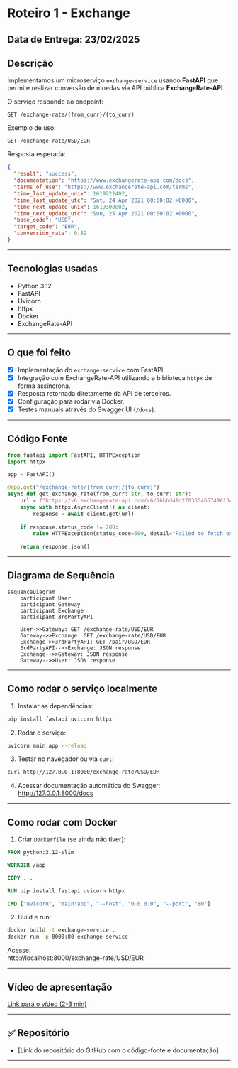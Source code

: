 
# Roteiro 1 - Exchange

## Data de Entrega: 23/02/2025

## Descrição

Implementamos um microserviço `exchange-service` usando **FastAPI** que permite realizar conversão de moedas via API pública **ExchangeRate-API**.

O serviço responde ao endpoint:

```http
GET /exchange-rate/{from_curr}/{to_curr}
```

Exemplo de uso:

```http
GET /exchange-rate/USD/EUR
```

Resposta esperada:

```json
{
  "result": "success",
  "documentation": "https://www.exchangerate-api.com/docs",
  "terms_of_use": "https://www.exchangerate-api.com/terms",
  "time_last_update_unix": 1619222402,
  "time_last_update_utc": "Sat, 24 Apr 2021 00:00:02 +0000",
  "time_next_update_unix": 1619308802,
  "time_next_update_utc": "Sun, 25 Apr 2021 00:00:02 +0000",
  "base_code": "USD",
  "target_code": "EUR",
  "conversion_rate": 0.82
}
```

---

## Tecnologias usadas

- Python 3.12
- FastAPI
- Uvicorn
- httpx
- Docker
- ExchangeRate-API

---

## O que foi feito

- [x] Implementação do `exchange-service` com FastAPI.
- [x] Integração com ExchangeRate-API utilizando a biblioteca `httpx` de forma assíncrona.
- [x] Resposta retornada diretamente da API de terceiros.
- [x] Configuração para rodar via Docker.
- [x] Testes manuais através do Swagger UI (`/docs`).

---

## Código Fonte

```python
from fastapi import FastAPI, HTTPException
import httpx

app = FastAPI()

@app.get("/exchange-rate/{from_curr}/{to_curr}")
async def get_exchange_rate(from_curr: str, to_curr: str):
    url = f"https://v6.exchangerate-api.com/v6/76bbd4fd2f0355465749613c/pair/{from_curr}/{to_curr}"
    async with httpx.AsyncClient() as client:
        response = await client.get(url)
    
    if response.status_code != 200:
        raise HTTPException(status_code=500, detail="Failed to fetch exchange rate")
    
    return response.json()
```

---

## Diagrama de Sequência

```mermaid
sequenceDiagram
    participant User
    participant Gateway
    participant Exchange
    participant 3rdPartyAPI

    User->>Gateway: GET /exchange-rate/USD/EUR
    Gateway->>Exchange: GET /exchange-rate/USD/EUR
    Exchange->>3rdPartyAPI: GET /pair/USD/EUR
    3rdPartyAPI-->>Exchange: JSON response
    Exchange-->>Gateway: JSON response
    Gateway-->>User: JSON response
```

---

## Como rodar o serviço localmente

1. Instalar as dependências:

```bash
pip install fastapi uvicorn httpx
```

2. Rodar o serviço:

```bash
uvicorn main:app --reload
```

3. Testar no navegador ou via `curl`:

```bash
curl http://127.0.0.1:8000/exchange-rate/USD/EUR
```

4. Acessar documentação automática do Swagger:  
http://127.0.0.1:8000/docs

---

## Como rodar com Docker

1. Criar `Dockerfile` (se ainda não tiver):

```dockerfile
FROM python:3.12-slim

WORKDIR /app

COPY . .

RUN pip install fastapi uvicorn httpx

CMD ["uvicorn", "main:app", "--host", "0.0.0.0", "--port", "80"]
```

2. Build e run:

```bash
docker build -t exchange-service .
docker run -p 8000:80 exchange-service
```

Acesse:  
http://localhost:8000/exchange-rate/USD/EUR

---

## Vídeo de apresentação

[Link para o vídeo (2-3 min)](https://youtu.be/seu-video)

---

## ✅ Repositório

- [Link do repositório do GitHub com o código-fonte e documentação]

---